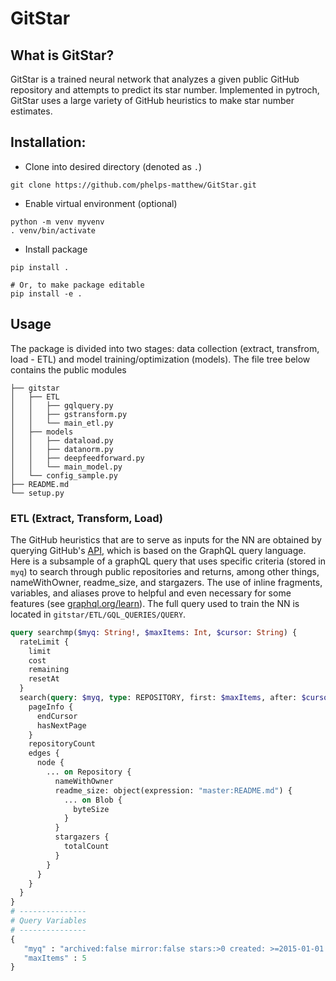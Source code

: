 # GitStar

## What is GitStar?
GitStar is a trained neural network that analyzes a given public GitHub repository and attempts to predict its star number. Implemented in pytroch, GitStar uses a large variety of GitHub heuristics to make star number estimates.


## Installation:

* Clone into desired directory (denoted as `.`)
```
git clone https://github.com/phelps-matthew/GitStar.git
```
* Enable virtual environment (optional)
```
python -m venv myvenv
. venv/bin/activate
```
* Install package
``` 
pip install .

# Or, to make package editable
pip install -e .
```
## Usage
The package is divided into two stages: data collection (extract, transfrom, load - ETL) and model training/optimization (models). The file tree below contains the public modules
```
├── gitstar
│   ├── ETL
│   │   ├── gqlquery.py
│   │   ├── gstransform.py
│   │   └── main_etl.py
│   ├── models
│   │   ├── dataload.py
│   │   ├── datanorm.py
│   │   ├── deepfeedforward.py
│   │   └── main_model.py
│   └── config_sample.py
├── README.md
└── setup.py
```
### ETL (Extract, Transform, Load)
The GitHub heuristics that are to serve as inputs for the NN are obtained by querying GitHub's [API](https://developer.github.com/v4/), which is based on the GraphQL query language. Here is a subsample of a graphQL query that uses specific criteria (stored in `myq`) to search through public repositories and returns, among other things, nameWithOwner, readme_size, and stargazers. The use of inline fragments, variables, and aliases prove to helpful and even necessary for some features (see [graphql.org/learn](https://graphql.org/learn/)). The full query used to train the NN is located in `gitstar/ETL/GQL_QUERIES/QUERY`.
```graphql
query searchmp($myq: String!, $maxItems: Int, $cursor: String) {
  rateLimit {
    limit
    cost
    remaining
    resetAt
  }
  search(query: $myq, type: REPOSITORY, first: $maxItems, after: $cursor) {
    pageInfo {
      endCursor
      hasNextPage
    }
    repositoryCount
    edges {
      node {
        ... on Repository {
          nameWithOwner
          readme_size: object(expression: "master:README.md") {
            ... on Blob {
              byteSize
            }
          }
          stargazers {
            totalCount
          }
        }
      }
    }
  }
}
# ---------------
# Query Variables 
# ---------------
{
   "myq" : "archived:false mirror:false stars:>0 created: >=2015-01-01 pushed:>=2019-01-01 fork:true",
   "maxItems" : 5
}
```
